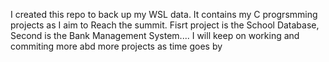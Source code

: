 I created this repo to back up my WSL data.
It contains my C progrsmming projects as  I aim to Reach the summit. Fisrt project is the School Database, Second is the Bank Management System....
I will keep on working and commiting more abd more projects as time goes by
